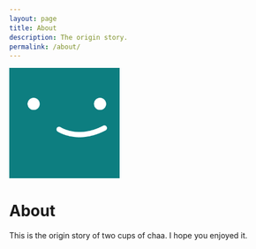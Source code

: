 ```yaml
---
layout: page
title: About
description: The origin story.
permalink: /about/
---
```


<img class="img-rounded" src="/assets/img/uploads/profile.png" alt="Thiago Rossener" width="200">

# About

This is the origin story of two cups of chaa. I hope you enjoyed it.